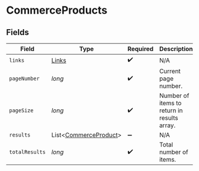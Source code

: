 # CommerceProducts


## Fields

| Field                                                           | Type                                                            | Required                                                        | Description                                                     |
| --------------------------------------------------------------- | --------------------------------------------------------------- | --------------------------------------------------------------- | --------------------------------------------------------------- |
| `links`                                                         | [Links](../../models/shared/Links.md)                           | :heavy_check_mark:                                              | N/A                                                             |
| `pageNumber`                                                    | *long*                                                          | :heavy_check_mark:                                              | Current page number.                                            |
| `pageSize`                                                      | *long*                                                          | :heavy_check_mark:                                              | Number of items to return in results array.                     |
| `results`                                                       | List<[CommerceProduct](../../models/shared/CommerceProduct.md)> | :heavy_minus_sign:                                              | N/A                                                             |
| `totalResults`                                                  | *long*                                                          | :heavy_check_mark:                                              | Total number of items.                                          |